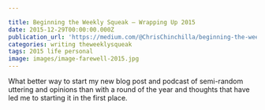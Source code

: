 ```yaml
---

title: Beginning the Weekly Squeak — Wrapping Up 2015
date: 2015-12-29T00:00:00.000Z
publication_url: 'https://medium.com/@ChrisChinchilla/beginning-the-weekly-squeak-wrapping-up-2015-7c3b09610ad2#.8get9lwmi'
categories: writing theweeklysqueak
tags: 2015 life personal
image: images/image-farewell-2015.jpg
---
```


What better way to start my new blog post and podcast of semi-random uttering and opinions than with a round of the year and thoughts that have led me to starting it in the first place.
